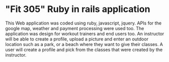 # "Fit 305" Ruby in rails application

This Web application was coded using ruby, javascript, jquery. APIs for the google map, weather and payment processing were used too. The application was design for workout trainers and end users too. An instructor will be able to create a profile, upload a picture and enter an outdoor location such as a park, or a beach where they want to give their classes. A user will create a profile and pick from the classes that were created by the instructor. 
